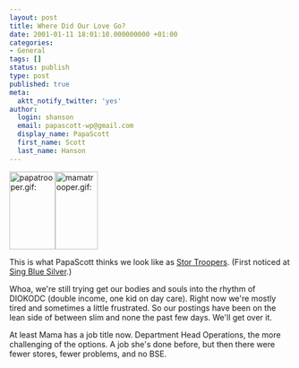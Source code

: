 ```yaml
---
layout: post
title: Where Did Our Love Go?
date: 2001-01-11 18:01:10.000000000 +01:00
categories:
- General
tags: []
status: publish
type: post
published: true
meta:
  aktt_notify_twitter: 'yes'
author:
  login: shanson
  email: papascott-wp@gmail.com
  display_name: PapaScott
  first_name: Scott
  last_name: Hanson
---
```

<p><img src="http://www.papascott.de/wordpress/wp-content/uploads/2001/01/papatrooper.gif" height="139" width="82" border="0" alt="papatrooper.gif: " /><img src="http://www.papascott.de/wordpress/wp-content/uploads/2001/01/mamatrooper.gif" height="139" width="76" border="0" alt="mamatrooper.gif: " /></p>
<p>This is what PapaScott thinks we look like as <a href="http://www.stor.co.uk/troopers.php">Stor Troopers</a>. (First noticed at <a href="http://singbluesilver.manilasites.com/">Sing Blue Silver</a>.)</p>
<p>Whoa, we're still trying get our bodies and souls into the rhythm of DIOKODC (double income, one kid on day care).&nbsp;Right now we're mostly tired and sometimes a little frustrated.&nbsp;So our postings have been on the lean side of between slim and none the past few days. We'll get over it.</p>
<p>At least Mama has a job title now. Department Head Operations, the more challenging of the options. A job she's done before, but then there were fewer stores, fewer&nbsp;problems,&nbsp;and no BSE.</p>
